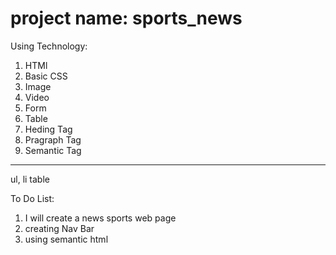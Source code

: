 # project name: sports_news

Using Technology:

1. HTMl
2. Basic CSS
3. Image
4. Video
5. Form
6. Table
7. Heding Tag
8. Pragraph Tag
9. Semantic Tag
-----
ul, li
table

To Do List:
1. I will create a news sports web page
2. creating Nav Bar
3. using semantic html
